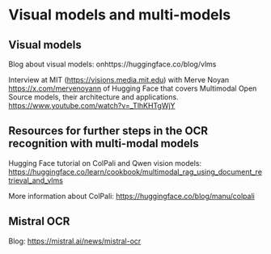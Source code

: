 # Visual models and multi-models

## Visual models
Blog about visual models: onhttps://huggingface.co/blog/vlms

Interview at MIT (https://visions.media.mit.edu) with Merve Noyan https://x.com/mervenoyann of Hugging Face that covers Multimodal Open Source models, their architecture and applications. https://www.youtube.com/watch?v=_TlhKHTgWjY

## Resources for further steps in the OCR recognition with multi-modal models

Hugging Face tutorial on ColPali and Qwen vision models: https://huggingface.co/learn/cookbook/multimodal_rag_using_document_retrieval_and_vlms

More information about ColPali: https://huggingface.co/blog/manu/colpali

## Mistral OCR
Blog: https://mistral.ai/news/mistral-ocr

